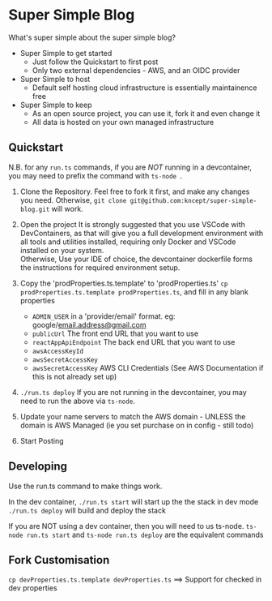 # Super Simple Blog

What's super simple about the super simple blog?

* Super Simple to get started
   * Just follow the Quickstart to first post
   * Only two external dependencies - AWS, and an OIDC provider
* Super Simple to host
    * Default self hosting cloud infrastructure is essentially maintainence free
* Super Simple to keep
    * As an open source project, you can use it, fork it and even change it
    * All data is hosted on your own managed infrastructure


## Quickstart

N.B. for any `run.ts` commands, if you are *NOT* running in a devcontainer, you may need to prefix the command with `ts-node `.

1) Clone the Repository.
    Feel free to fork it first, and make any changes you need. 
    Otherwise, `git clone git@github.com:kncept/super-simple-blog.git` will work.

2) Open the project
    It is strongly suggested that you use VSCode with DevContainers, as that will give you a full
    development environment with all tools and utilities installed, requiring only Docker and VSCode installed 
    on your system.<br/>
    Otherwise, Use your IDE of choice, the devcontainer dockerfile forms the instructions for required environment setup.

3) Copy the 'prodProperties.ts.template' to 'prodProperties.ts' `cp prodProperties.ts.template prodProperties.ts`, and fill in any blank properties
    * `ADMIN_USER` in a 'provider/email' format. eg: google/email.address@gmail.com
    * `publicUrl` The front end URL that you want to use
    * `reactAppApiEndpoint` The back end URL that you want to use
    * `awsAccessKeyId`
    * `awsSecretAccessKey`
    * `awsSecretAccessKey` AWS CLI Credentials (See AWS Documentation if this is not already set up)

4) `./run.ts deploy`
    If you are not running in the devcontainer, you may need to run the above via `ts-node`.

5) Update your name servers to match the AWS domain - UNLESS the domain is AWS Managed (ie you set purchase on in config - still todo)

6) Start Posting

## Developing
Use the run.ts command to make things work.

In the dev container, 
`./run.ts start` will start up the the stack in dev mode
`./run.ts deploy` will build and deploy the stack

If you are NOT using a dev container, then you will need to us ts-node.
`ts-node run.ts start` and `ts-node run.ts deploy` are the equivalent commands


## Fork Customisation

`cp devProperties.ts.template devProperties.ts` ==> Support for checked in dev properties